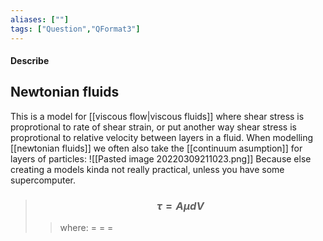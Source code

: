 ```yaml
---
aliases: [""]
tags: ["Question","QFormat3"]
---
```


#### Describe
## Newtonian fluids
This is a model for [[viscous flow|viscous fluids]] where shear stress is proprotional to rate of shear strain, or put another way shear stress is proprotional to relative velocity between layers in a fluid.
When modelling [[newtonian fluids]] we often also take the [[continuum asumption]] for layers of particles:
![[Pasted image 20220309211023.png]]
Because else creating a models kinda not really practical, unless you have some supercomputer. 

> ### $$ \tau = A \mu dV $$ 
>> where:
>> $=$ 
>> $=$
>> $=$